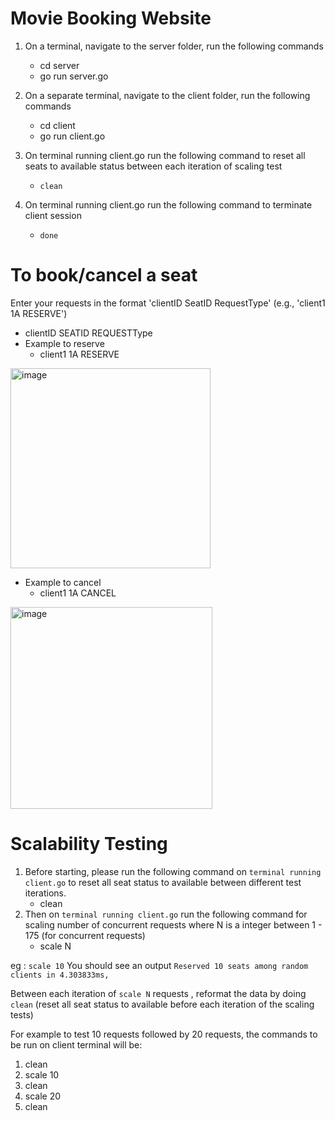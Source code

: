 # Movie Booking Website

1. On a terminal, navigate to the server folder, run the following commands
   - cd server
   - go run server.go

2. On a separate terminal, navigate to the client folder, run the following commands
   - cd client
   - go run client.go

3. On terminal running client.go run the following command to reset all seats to available status between each iteration of scaling test
   -  `clean` 

5. On terminal running client.go run the following command to terminate client session 
   -  `done` 

# To book/cancel a seat

Enter your requests in the format 'clientID SeatID RequestType' (e.g., 'client1 1A RESERVE')

- clientID SEATID REQUESTType
- Example to reserve
   - client1 1A RESERVE
 <img width="320" alt="image" src="https://github.com/user-attachments/assets/745f13e5-18d3-496d-ac4e-34b253c1af2d" />

- Example to cancel
  - client1 1A CANCEL
<img width="323" alt="image" src="https://github.com/user-attachments/assets/6495a8a4-9a8e-46c7-8d65-8d807b679252" />

# Scalability Testing 

1. Before starting, please run the following command on `terminal running client.go` to reset all seat status to available between different test iterations.
   - clean 
3. Then on `terminal running client.go` run the following command for scaling number of concurrent requests where N is a integer between  1 - 175 (for concurrent requests)
   - scale N
  
eg : `scale 10`
You should see an output `Reserved 10 seats among random clients in 4.303833ms,` 

Between each iteration of `scale N` requests , reformat the data by doing `clean` (reset all seat status to available before each iteration of the scaling tests)

For example to test 10 requests followed by 20 requests, the commands to be run on client terminal will be:

1. clean
2. scale 10
3. clean
4. scale 20
5. clean


